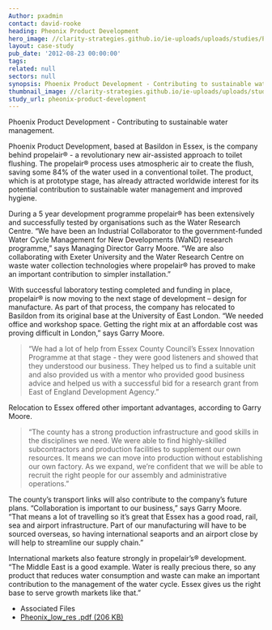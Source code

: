 ```yaml
---
Author: pxadmin
contact: david-rooke
heading: Pheonix Product Development
hero_image: //clarity-strategies.github.io/ie-uploads/uploads/studies/Pheonix_banner.jpg
layout: case-study
pub_date: '2012-08-23 00:00:00'
tags:
related: null
sectors: null
synopsis: Phoenix Product Development - Contributing to sustainable water management.
thumbnail_image: //clarity-strategies.github.io/ie-uploads/uploads/studies/Pheonix_Tile.jpg
study_url: pheonix-product-development
---
```


<p>Phoenix Product Development - Contributing to sustainable water management.</p><p>Phoenix Product Development, based at Basildon in Essex, is the company behind propelair® - a revolutionary new air-assisted approach to toilet flushing. The propelair® process uses atmospheric air to create the flush, saving some 84% of the water used in a conventional toilet. The product, which is at prototype stage, has already attracted worldwide interest for its potential contribution to sustainable water management and improved hygiene.</p><p>During a 5 year development programme propelair® has been extensively and successfully tested by organisations such as the Water Research Centre. “We have been an Industrial Collaborator to the government-funded Water Cycle Management for New Developments (WaND) research programme,” says Managing Director Garry Moore. “We are also collaborating with Exeter University and the Water Research Centre on waste water collection technologies where propelair® has proved to make an important contribution to simpler installation.”</p><p>With successful laboratory testing completed and funding in place, propelair® is now moving to the next stage of development – design for manufacture. As part of that process, the company has relocated to Basildon from its original base at the University of East London. “We needed office and workshop space. Getting the right mix at an affordable cost was proving difficult in London,” says Garry Moore.</p><blockquote><p>“We had a lot of help from Essex County Council’s Essex Innovation Programme at that stage - they were good listeners and showed that they understood our business. They helped us to find a suitable unit and also provided us with a mentor who provided good business advice and helped us with a successful bid for a research grant from East of England Development Agency.”</p></blockquote><p>Relocation to Essex offered other important advantages, according to Garry Moore.</p><blockquote><p>“The county has a strong production infrastructure and good skills in the disciplines we need. We were able to find highly-skilled subcontractors and production facilities to supplement our own resources. It means we can move into production without establishing our own factory. As we expand, we’re confident that we will be able to recruit the right people for our assembly and administrative operations.”</p></blockquote><p>The county’s transport links will also contribute to the company’s future plans. “Collaboration is important to our business,” says Garry Moore.  “That means a lot of travelling so it’s great that Essex has a good road, rail, sea and airport infrastructure. Part of our manufacturing will have to be sourced overseas, so having international seaports and an airport close by will help to streamline our supply chain.”</p><p>International markets also feature strongly in propelair’s® development. “The Middle East is a good example. Water is really precious there, so any product that reduces water consumption and waste can make an important contribution to the management of the water cycle. Essex gives us the right base to serve growth markets like that.”</p> <ul class='downloadable-files'><li class='header'>Associated Files</li><li><a alt='' class='btn' href='//clarity-strategies.github.io/ie-uploads/uploads/studies/Pheonix_low_res.pdf' target='_blank'>Pheonix_low_res .pdf <span>(206 KB)</span></a></li></ul>
